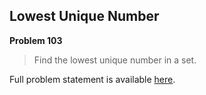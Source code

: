 Lowest Unique Number
--------------------

**Problem 103**

> Find the lowest unique number in a set.

Full problem statement is available [here][mirror].

[mirror]: https://github.com/rdtsc/codeeval-problem-statements/tree/master/easy/103-lowest-unique-number/
          "View Problem Statement Mirror"
